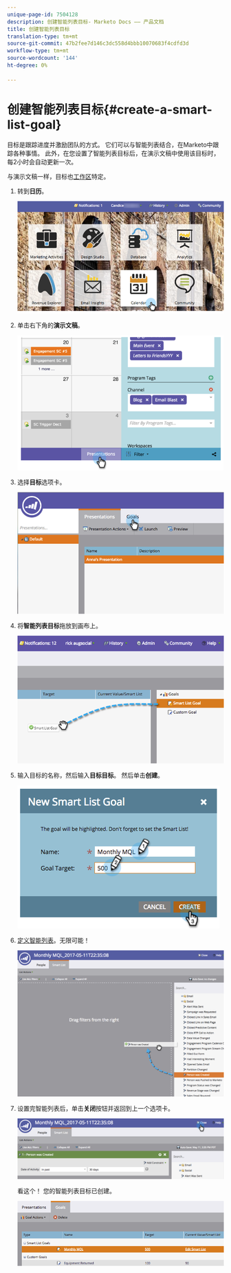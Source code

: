 ```yaml
---
unique-page-id: 7504128
description: 创建智能列表目标- Marketo Docs —— 产品文档
title: 创建智能列表目标
translation-type: tm+mt
source-git-commit: 47b2fee7d146c3dc558d4bbb10070683f4cdfd3d
workflow-type: tm+mt
source-wordcount: '144'
ht-degree: 0%

---
```



# 创建智能列表目标{#create-a-smart-list-goal}

目标是跟踪进度并激励团队的方式。 它们可以与智能列表结合，在Marketo中跟踪各种事情。 此外，在您设置了智能列表目标后，在演示文稿中使用该目标时，每2小时会自动更新一次。

与演示文稿一样，目标也[工作区](../../../../product-docs/administration/workspaces-and-person-partitions/understanding-workspaces-and-person-partitions.md)特定。

1. 转到&#x200B;**日历**。

   ![](assets/2017-05-10-15-30-47-1.png)

1. 单击右下角的&#x200B;**演示文稿**。

   ![](assets/image2015-3-24-12-3a2-3a55.png)

1. 选择**目标**选项卡。

   ![](assets/image2015-3-26-12-3a25-3a17.png)

1. 将&#x200B;**智能列表目标**&#x200B;拖放到画布上。

   ![](assets/image2015-3-24-12-3a47-3a36.png)

1. 输入目标的名称，然后输入&#x200B;**目标目标**。 然后单击&#x200B;**创建**。

   ![](assets/image2015-3-24-12-3a50-3a6.png)

1. [定义智能列表](../../../../product-docs/core-marketo-concepts/smart-lists-and-static-lists/creating-a-smart-list/find-and-add-filters-to-a-smart-list.md)。无限可能！

   ![](assets/mql.png)

1. 设置完智能列表后，单击&#x200B;**关闭**&#x200B;按钮并返回到上一个选项卡。

   ![](assets/mql2.png)

   看这个！ 您的智能列表目标已创建。

   ![](assets/image2015-3-24-13-3a0-3a35.png)

